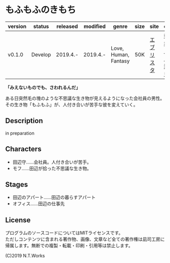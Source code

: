 # もふもふのきもち

| version | status | released | modified | genre | size | site | contest |
| --- | --- | --- | --- | --- | --- | --- | --- |
| v0.1.0 | Develop | 2019.4.- | 2019.4.- | Love, Human, Fantasy | 50K | [エブリスタ](https://estar.jp/) | [執筆応援キャンペーン「犬/猫/もふもふ」](https://estar.jp/official_contests/158795) |

**「みえないものでも、さわれるんだ」**

ある日突然毛の塊のような不思議な生き物が見えるようになった会社員の男性。その生き物「もふもふ」が、人付き合いが苦手な彼を変えていく。

## Description

in preparation

## Characters

- 田辺守……会社員。人付き合いが苦手。
- モフ……田辺が拾った不思議な生き物。

## Stages

- 田辺のアパート……田辺の暮らすアパート
- オフィス……田辺の仕事先

## License

プログラムのソースコードについてはMITライセンスです。  
ただしコンテンツに含まれる著作物、画像、文章など全ての著作権は凪司工房に帰属します。無断での複製・転載・印刷・引用等は禁止します。

(C)2019 N.T.Works

